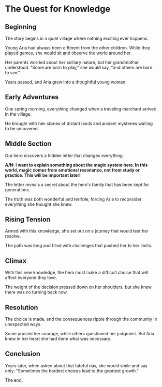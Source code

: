 # The Quest for Knowledge

## Beginning

The story begins in a quiet village where nothing exciting ever happens.

Young Aria had always been different from the other children. While they played games, she would sit and observe the world around her.

Her parents worried about her solitary nature, but her grandmother understood. "Some are born to play," she would say, "and others are born to see."

Years passed, and Aria grew into a thoughtful young woman.

## Early Adventures

One spring morning, everything changed when a traveling merchant arrived in the village.

He brought with him stories of distant lands and ancient mysteries waiting to be uncovered.

## Middle Section

Our hero discovers a hidden letter that changes everything.

**A/N: I want to explain something about the magic system here. In this world, magic comes from emotional resonance, not from study or practice. This will be important later!**

The letter reveals a secret about the hero's family that has been kept for generations.

The truth was both wonderful and terrible, forcing Aria to reconsider everything she thought she knew.

## Rising Tension

Armed with this knowledge, she set out on a journey that would test her resolve.

The path was long and filled with challenges that pushed her to her limits.

## Climax

With this new knowledge, the hero must make a difficult choice that will affect everyone they love.

The weight of the decision pressed down on her shoulders, but she knew there was no turning back now.

## Resolution

The choice is made, and the consequences ripple through the community in unexpected ways.

Some praised her courage, while others questioned her judgment. But Aria knew in her heart she had done what was necessary.

## Conclusion

Years later, when asked about that fateful day, she would smile and say only: "Sometimes the hardest choices lead to the greatest growth."

The end.
